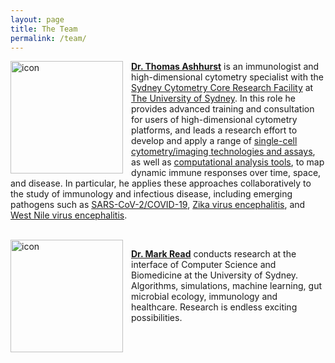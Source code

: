 ```yaml
---
layout: page
title: The Team
permalink: /team/
---
```


<div class='row'>
    <div class="image">
        <a href="#">
            <img src="https://raw.githubusercontent.com/tomashhurst/tomashhurst.github.io/master/images/TA%20cropped.jpg" alt="icon" width="180" align="left" style="padding-left: 0px; padding-right: 10px; padding-top: 0px; padding-bottom: 5px">
        </a>
    </div>
</div>

[**Dr. Thomas Ashhurst**](https://immunedynamics.github.io/thomas-ashhurst/) is an immunologist and high-dimensional cytometry specialist with the [Sydney Cytometry Core Research Facility](https://sydneycytometry.org.au) at [The University of Sydney](https://www.sydney.edu.au/). In this role he provides advanced training and consultation for users of high-dimensional cytometry platforms, and leads a research effort to develop and apply a range of [single-cell cytometry/imaging technologies and assays](https://tomashhurst.github.io/research/#high-dimensional-cytometry-and-imaging-technologies), as well as [computational analysis tools](https://tomashhurst.github.io/research/#computational-analysis-approaches), to map dynamic immune responses over time, space, and disease. In particular, he applies these approaches collaboratively to the study of immunology and infectious disease, including emerging pathogens such as [SARS-CoV-2/COVID-19](https://tomashhurst.github.io/research/#application-to-disease), [Zika virus encephalitis](https://tomashhurst.github.io/research/#application-to-disease), and [West Nile virus encephalitis](https://tomashhurst.github.io/research/#application-to-disease).

<br />

<div class='row'>
    <div class="image">
        <a href="#">
            <img src="https://marknormanread.github.io/assets/images/MarkRead_small.JPG" alt="icon" width="180" align="left" style="padding-left: 0px; padding-right: 10px; padding-top: 0px; padding-bottom: 5px">
        </a>
    </div>
</div>

[**Dr. Mark Read**](https://immunedynamics.github.io/mark-read/) conducts research at the interface of Computer Science and Biomedicine at the University of Sydney. Algorithms, simulations, machine learning, gut microbial ecology, immunology and healthcare. Research is endless exciting possibilities.

<br />
<br />
<br />
<br />
<br />
